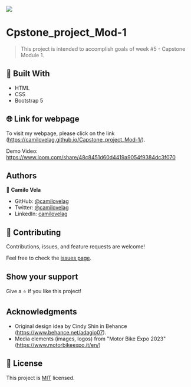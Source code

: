 ![](https://img.shields.io/badge/Microverse-blueviolet)

# Cpstone_project_Mod-1

> This project is intended to accomplish goals of week #5 - Capstone Module 1.


## 🧰 Built With

- HTML
- CSS
- Bootstrap 5

## 🌐 Link for webpage

To visit my webpage, please click on the link (https://camilovelag.github.io/Capstone_project_Mod-1/).

Demo Video: https://www.loom.com/share/48c8451d60d4419a9054f9384dc3f070

## Authors

👤 **Camilo Vela**

- GitHub: [@camilovelag](https://github.com/camilovelag)
- Twitter: [@camilovelag](https://twitter.com/camilovelag)
- LinkedIn: [camilovelag](https://linkedin.com/in/camilovelag)


## 🤝 Contributing

Contributions, issues, and feature requests are welcome!

Feel free to check the [issues page](../../issues/).

## Show your support

Give a ⭐️ if you like this project!

## Acknowledgments

- Original design idea by Cindy Shin in Behance (https://www.behance.net/adagio07).
- Media elements (images, logos) from "Motor Bike Expo 2023" (https://www.motorbikeexpo.it/en/)

## 📝 License

This project is [MIT](./MIT.md) licensed.